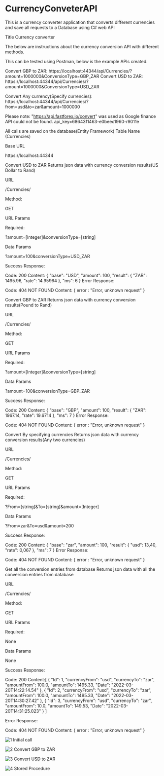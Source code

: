 
# CurrencyConveterAPI
This is a currency converter application that converts different currencies and save all requests to a Database using C# web API

Title
Currency converter


The below are instructions about the currency conversion API with different methods.

This can be tested using Postman, below is the example APIs created.

Convert GBP to ZAR: https://localhost:44344/api/Currencies/?amount=1000000&ConversionType=GBP_ZAR
Convert USD to ZAR: https://localhost:44344/api/Currencies/?amount=1000000&ConversionType=USD_ZAR

Convert Any currency(Specify currencies): https://localhost:44344/api/Currencies/?from=usd&to=zar&amount=1000000

Please note: "https://api.fastforex.io/convert" was used as Google finance API could not be found.
api_key=68643f1463-e0beec1960-r9011e

All calls are saved on the database(Entity Framework) 
Table Name (Currencies)

Base URL

https://localhost:44344

Convert USD to ZAR
Returns json data with currency conversion results(US Dollar to Rand)

URL

/Currencies/

Method:

GET

URL Params

Required:

?amount=[Integer]&conversionType=[string]

Data Params

?amount=100&conversionType=USD_ZAR

Success Response:

Code: 200
Content: {
    "base": "USD",
    "amount": 100,
    "result": {
        "ZAR": 1495.96,
        "rate": 14.95964
    },
    "ms": 6
}
Error Response:

Code: 404 NOT FOUND
Content: { error : "Error, unknown request" }

Convert GBP to ZAR
Returns json data with currency conversion results(Pound to Rand)

URL

/Currencies/

Method:

GET

URL Params

Required:

?amount=[Integer]&conversionType=[string]

Data Params

?amount=100&conversionType=GBP_ZAR

Success Response:

Code: 200
Content: {
    "base": "GBP",
    "amount": 100,
    "result": {
        "ZAR": 1967.14,
        "rate": 19.6714
    },
    "ms": 7
}
Error Response:

Code: 404 NOT FOUND
Content: { error : "Error, unknown request" }

Convert By specifying currencies
Returns json data with currency conversion results(Any two currencies)

URL

/Currencies/

Method:

GET

URL Params

Required:

?From=[string]&To=[string]&amount=[Integer]

Data Params

?From=zar&To=usd&amount=200

Success Response:

Code: 200
Content: {
    "base": "zar",
    "amount": 100,
    "result": {
        "usd": 13,40,
        "rate": 0,067
    },
    "ms": 7
}
Error Response:

Code: 404 NOT FOUND
Content: { error : "Error, unknown request" }

Get all the conversion entries from database
Returns json data with all the conversion entries from database

URL

/Currencies/

Method:

GET

URL Params

Required:

None

Data Params

None

Success Response:

Code: 200
Content:[
    {
        "Id": 1,
        "currencyFrom": "usd",
        "currencyTo": "zar",
        "amountFrom": 100.0,
        "amountTo": 1495.33,
        "Date": "2022-03-20T14:22:14.54"
    },
    {
        "Id": 2,
        "currencyFrom": "usd",
        "currencyTo": "zar",
        "amountFrom": 100.0,
        "amountTo": 1495.33,
        "Date": "2022-03-20T14:30:27.42"
    },
    {
        "Id": 3,
        "currencyFrom": "usd",
        "currencyTo": "zar",
        "amountFrom": 10.0,
        "amountTo": 149.53,
        "Date": "2022-03-20T14:31:25.023"
    }
]


Error Response:

Code: 404 NOT FOUND
Content: { error : "Error, unknown request" }


![1 Initial call](https://user-images.githubusercontent.com/38631559/159363248-e5de79da-86be-4079-b0a7-93b8ad98c251.png)

![2  Convert GBP to ZAR](https://user-images.githubusercontent.com/38631559/159363275-5951bb97-8c5d-4202-8c13-4bdbd401a8ea.png)

![3  Convert USD to ZAR](https://user-images.githubusercontent.com/38631559/159363287-fa6bd2f4-59b8-48f0-8dfa-0661395696fc.png)

![4  Stored Procedure](https://user-images.githubusercontent.com/38631559/159369992-e376eb25-2aeb-49ae-86e3-8f7e53ac4460.png)





